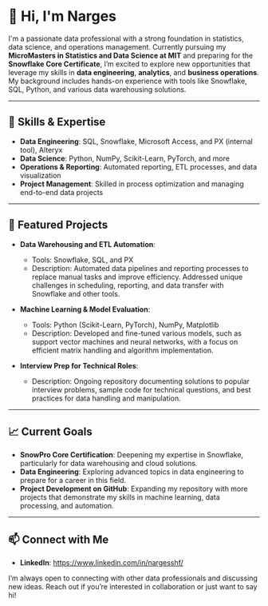 # 👋 Hi, I'm Narges

I'm a passionate data professional with a strong foundation in statistics, data science, and operations management. Currently pursuing my **MicroMasters in Statistics and Data Science at MIT** and preparing for the **Snowflake Core Certificate**, I’m excited to explore new opportunities that leverage my skills in **data engineering**, **analytics**, and **business operations**. My background includes hands-on experience with tools like Snowflake, SQL, Python, and various data warehousing solutions.

---

## 🔧 Skills & Expertise

- **Data Engineering**: SQL, Snowflake, Microsoft Access, and PX (internal tool), Alteryx
- **Data Science**: Python, NumPy, Scikit-Learn, PyTorch, and more
- **Operations & Reporting**: Automated reporting, ETL processes, and data visualization
- **Project Management**: Skilled in process optimization and managing end-to-end data projects

---

## 🌟 Featured Projects

- **Data Warehousing and ETL Automation**:
  - Tools: Snowflake, SQL, and PX
  - Description: Automated data pipelines and reporting processes to replace manual tasks and improve efficiency. Addressed unique challenges in scheduling, reporting, and data transfer with Snowflake and other tools.

- **Machine Learning & Model Evaluation**:
  - Tools: Python (Scikit-Learn, PyTorch), NumPy, Matplotlib
  - Description: Developed and fine-tuned various models, such as support vector machines and neural networks, with a focus on efficient matrix handling and algorithm implementation.

- **Interview Prep for Technical Roles**:
  - Description: Ongoing repository documenting solutions to popular interview problems, sample code for technical questions, and best practices for data handling and manipulation.

---

## 📈 Current Goals

- **SnowPro Core Certification**: Deepening my expertise in Snowflake, particularly for data warehousing and cloud solutions.
- **Data Engineering**: Exploring advanced topics in data engineering to prepare for a career in this field.
- **Project Development on GitHub**: Expanding my repository with more projects that demonstrate my skills in machine learning, data processing, and automation.

---

## 📫 Connect with Me

- **LinkedIn**: https://www.linkedin.com/in/nargesshf/

I’m always open to connecting with other data professionals and discussing new ideas. Reach out if you’re interested in collaboration or just want to say hi!
